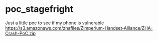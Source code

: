 # poc_stagefright
Just a little poc to see if my phone is vulnerable
https://s3.amazonaws.com/zhafiles/Zimperium-Handset-Alliance/ZHA-Crash-PoC.zip
